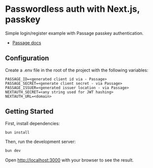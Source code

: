 # Passwordless auth with Next.js, passkey 

Simple login/register example with Passage passkey authentication.

- [Passage docs](https://docs.passage.id/hosted-login/guides/auth.js-next.js)

## Configuration

Create a .env file in the root of the project with the following variables:
```
PASSAGE_ID=<generated client id via - Passage>
PASSAGE_SECRET=<generate client secret - via Passage>
PASSAGE_ISSUER=<generated issuer location - via Passage>
NEXTAUTH_SECRET=<any string used for JWT hashing>
NEXTAUTH_URL=<domain>
```


## Getting Started

First, install dependencies:

```bash
bun install
```

Then, run the development server:

```bash
bun dev
```

Open [http://localhost:3000](http://localhost:3000) with your browser to see the result.
